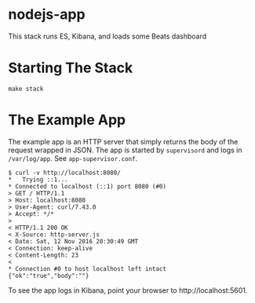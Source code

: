 # nodejs-app

This stack runs ES, Kibana, and loads some Beats dashboard

# Starting The Stack
```
make stack
```

# The Example App
The example app is an HTTP server that simply returns the body of the request wrapped in JSON. The app is started
by `supervisord` and logs in `/var/log/app`. See `app-supervisor.conf`.
```
$ curl -v http://localhost:8080/
*   Trying ::1...
* Connected to localhost (::1) port 8080 (#0)
> GET / HTTP/1.1
> Host: localhost:8080
> User-Agent: curl/7.43.0
> Accept: */*
> 
< HTTP/1.1 200 OK
< X-Source: http-server.js
< Date: Sat, 12 Nov 2016 20:30:49 GMT
< Connection: keep-alive
< Content-Length: 23
< 
* Connection #0 to host localhost left intact
{"ok":"true","body":""}
```

To see the app logs in Kibana, point your browser to http://localhost:5601. 
 



